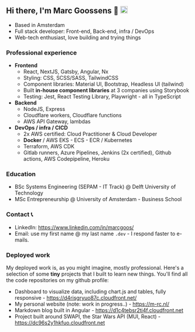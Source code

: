 ## Hi there, I'm Marc Goossens 👋 <a href="https://www.linkedin.com/in/marcgoos/"><img height="20" src="https://user-images.githubusercontent.com/46517096/166973395-19676cd8-f8ec-4abf-83ff-da8243505b82.png"/></a>

<!--
**m-goos/m-goos** is a ✨ _special_ ✨ repository because its `README.md` (this file) appears on your GitHub profile.

Here are some ideas to get you started:

- 🔭 I’m currently working on ...
- 🌱 I’m currently learning ...
- 👯 I’m looking to collaborate on ...
- 🤔 I’m looking for help with ...
- 💬 Ask me about ...
- 📫 How to reach me: ...
- 😄 Pronouns: ...
- ⚡ Fun fact: ...
-->

- Based in Amsterdam
- Full stack developer: Front-end, Back-end, infra / DevOps
- Web-tech enthusiast, love building and trying things

### Professional experience

- **Frontend**
  - React, NextJS, Gatsby, Angular, Nx
  - Styling: CSS, SCSS/SASS, TailwindCSS
  - Component libraries: Material UI, Bootstrap, Headless UI (tailwind)
  - Built **in-house component libraries** at 3 companies using Storybook
  - Testing: Jest, React Testing Library, Playwright - all in TypeScript
- **Backend**
  - NodeJS, Express
  - Cloudflare workers, Cloudflare functions
  - AWS API Gateway, lambdas
- **DevOps / infra / CICD**
  - 2x AWS certified: Cloud Practitioner & Cloud Developer
  - **Docker** / AWS EKS - ECS - ECR / Kubernetes
  - Terraform, AWS CDK
  - Gitlab runners, Azure Pipelines, Jenkins (2x certified), Github actions, AWS Codepipeline, Heroku

### Education
- BSc Systems Engineering (SEPAM - IT Track) @ Delft University of Technology
- MSc Entrepreneurship @ University of Amsterdam - Business School

### Contact 📞 
- LinkedIn: https://www.linkedin.com/in/marcgoos/
- Email: use my first name @ my last name `.dev` - I respond faster to e-mails.

### Deployed work
My deployed work is, as you might imagine, mostly professional. Here's a selection of some **tiny** projects that I built to learn new things. You'll find all the code repositories on my github profile:

- Dashboard to visualize data, including chart.js and tables, fully responsive - https://d4risgryuo87c.cloudfront.net/
- My personal website (note: work in progress..) - https://m-rc.nl/
- Markdown blog built in Angular - https://d1c4tebsr2ti4f.cloudfront.net
- Project built around SWAPI, the Star Wars API (MUI, React) - https://dc96s2y1hkfuo.cloudfront.net
